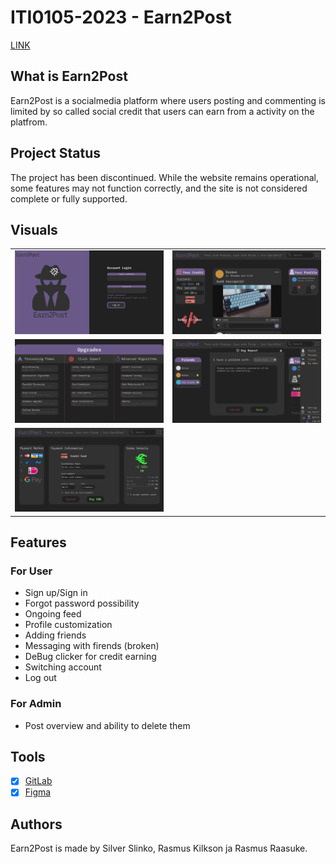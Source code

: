 # ITI0105-2023 - Earn2Post

[LINK](https://silverxd.github.io/)



## What is Earn2Post

Earn2Post is a socialmedia platform where users posting and commenting is limited by so called social credit that users can earn from a activity on the platfrom.

## Project Status

The project has been discontinued. While the website remains operational, some features may not function correctly, and the site is not considered complete or fully supported.

## Visuals

<table>
  <tr>
    <td><img src="/pics/Screenshot%202023-10-19%20000617.png" alt="Image 1"></td>
    <td><img src="/pics/Screenshot%202023-10-19%20001323.png" alt="Image 2"></td>
  </tr>
  <tr>
    <td><img src="/pics/Screenshot%202023-10-19%20001425.png" alt="Image 3"></td>
    <td><img src="/pics/Screenshot%202023-10-19%20001542.png" alt="Image 4"></td>
  </tr>
  <tr>
    <td><img src="/pics/Screenshot%202023-10-19%20001445.png" alt="Image 5"></td>
    <td></td>
  </tr>
</table>

## Features

### For User
- Sign up/Sign in
- Forgot password possibility
- Ongoing feed
- Profile customization
- Adding friends
- Messaging with firends (broken)
- DeBug clicker for credit earning 
- Switching account
- Log out

### For Admin
- Post overview and ability to delete them

## Tools

- [x] [GitLab](https://gitlab.cs.taltech.ee/rraasu/iti0105-2023)
- [x] [Figma](https://www.figma.com/file/ADRzR9f2rCRiKne5f5kdr5/Untitled?type=design&mode=design&t=4gYQuHtCNYEVnsjo-1)

## Authors

Earn2Post is made by Silver Slinko, Rasmus Kilkson ja Rasmus Raasuke.
